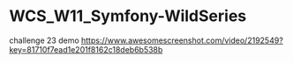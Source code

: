 # WCS_W11_Symfony-WildSeries

challenge 23 demo https://www.awesomescreenshot.com/video/2192549?key=81710f7ead1e201f8162c18deb6b538b
